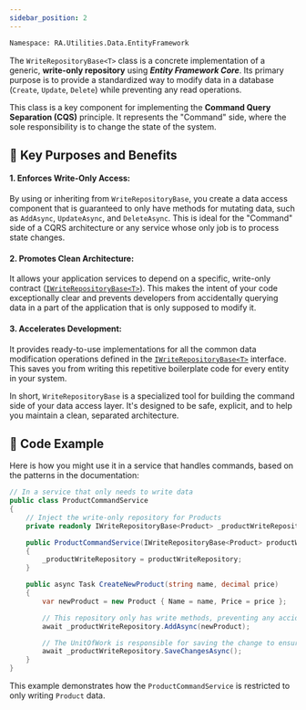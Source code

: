 ```yaml
---
sidebar_position: 2
---
```


```bash
Namespace: RA.Utilities.Data.EntityFramework
```

The `WriteRepositoryBase<T>` class is a concrete implementation of a generic, **write-only repository** using ***Entity Framework Core***.
Its primary purpose is to provide a standardized way to modify data in a database (`Create`, `Update`, `Delete`) while preventing any read operations.

This class is a key component for implementing the **Command Query Separation (CQS)** principle.
It represents the "Command" side, where the sole responsibility is to change the state of the system.

## 🔑 Key Purposes and Benefits
#### 1. Enforces Write-Only Access:
By using or inheriting from `WriteRepositoryBase`, you create a data access component that is guaranteed to only have methods for mutating data, such as `AddAsync`, `UpdateAsync`, and `DeleteAsync`.
This is ideal for the "Command" side of a CQRS architecture or any service whose only job is to process state changes.

#### 2. Promotes Clean Architecture:
It allows your application services to depend on a specific, write-only contract ([`IWriteRepositoryBase<T>`](../Abstractions/IWriteRepositoryBase.md)).
This makes the intent of your code exceptionally clear and prevents developers from accidentally querying data in a part of the application that is only supposed to modify it.

#### 3. Accelerates Development:
It provides ready-to-use implementations for all the common data modification operations defined in the [`IWriteRepositoryBase<T>`](../Abstractions/IWriteRepositoryBase.md) interface.
This saves you from writing this repetitive boilerplate code for every entity in your system.


In short, `WriteRepositoryBase` is a specialized tool for building the command side of your data access layer.
It's designed to be safe, explicit, and to help you maintain a clean, separated architecture.

## 🧐 Code Example
Here is how you might use it in a service that handles commands, based on the patterns in the documentation:

```csharp showLineNumbers
// In a service that only needs to write data
public class ProductCommandService
{
    // Inject the write-only repository for Products
    private readonly IWriteRepositoryBase<Product> _productWriteRepository;

    public ProductCommandService(IWriteRepositoryBase<Product> productWriteRepository, IUnitOfWork unitOfWork)
    {
        _productWriteRepository = productWriteRepository;
    }

    public async Task CreateNewProduct(string name, decimal price)
    {
        var newProduct = new Product { Name = name, Price = price };

        // This repository only has write methods, preventing any accidental reads.
        await _productWriteRepository.AddAsync(newProduct);

        // The UnitOfWork is responsible for saving the change to ensure transactional integrity.
        await _productWriteRepository.SaveChangesAsync();
    }
}
```

This example demonstrates how the `ProductCommandService` is restricted to only writing `Product` data.